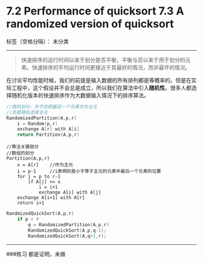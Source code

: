﻿# 7.2 Performance of quicksort 7.3 A randomized version of quicksort

标签（空格分隔）： 未分类

---
> 快速排序的运行时间以来于划分是否平衡，平衡与否以来于用于划分的元素。快速排序的平均运行时间更接近于其最好的情况，而非最坏的情况。

在讨论平均性能时候，我们的前提是输入数据的所有排列都是等概率的。但是在实际工程中，这个假设并不会总是成立，所以我们在算法中引入**随机性**。很多人都选择随机化版本的快速排序作为大数据输入情况下的排序算法。
```c++
//随机划分，并不总把最后一个元素作为主元
//而是随机选择主元
RandomizedPartition(A,p,r)
    i = Random(p,r)
    exchange A[r] with A[i]
    return Partition(A,p,r)
```
```
//算法关键部分
//数组的划分
Partition(A,p,r)
    x = A[r]    //作为主元
    i = p-1     //i表明的是小于等于主元的元素中最后一个元素的位置
    for j = p to r-1
        if A[j] <= x
            i = i+1
            exchange A[i] with A[j]
    exchange A[i+1] with A[r]
    return i+1  
```
```c++
RandmizedQuickSort(A,p,r)
    if p < r
        q = RandomizedPartition(A,p,r)
        RandomizedQuickSort(A,p,q-1);
        RandomizedQuickSort(A,q+1,r);
```


---
###练习
都是证明，未做